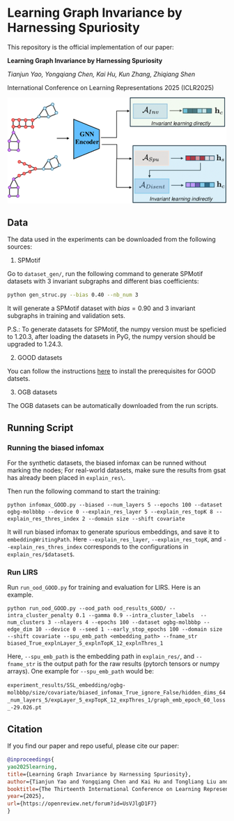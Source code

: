 # Learning Graph Invariance by Harnessing Spuriosity
This repository is the official implementation of our paper:

**Learning Graph Invariance by Harnessing Spuriosity**

_Tianjun Yao, Yongqiang Chen, Kai Hu, Kun Zhang, Zhiqiang Shen_

International Conference on Learning Representations 2025 (ICLR2025)

<div align=center><img src="./figure.png" style="zoom:70%;" />
</div>


## Data
The data used in the experiments can be downloaded from the following sources:

1. SPMotif

Go to `dataset_gen/`, run the following command to generate SPMotif datasets with 3 invariant subgraphs and different bias coefficients:

```bash
python gen_struc.py --bias 0.40 --nb_num 3
```

It will generate a SPMotif dataset with $bias=0.90$ and 3 invariant subgraphs in training and validation sets.

P.S.: To generate datasets for SPMotif, the numpy version must be speficied to 1.20.3, after loading the datasets in PyG, the numpy version should be upgraded to 1.24.3.

2. GOOD datasets

You can follow the instructions [here](https://good.readthedocs.io/en/latest/installation.html) to install the prerequisites for GOOD datsets.

3. OGB datasets

The OGB datasets can be automatically downloaded from the run scripts.


## Running Script

### Running the biased infomax

For the synthetic datasets, the biased infomax can be runned without marking the nodes; For real-world datasets, make sure the results from gsat has already been placed in `explain_res\`.

Then run the following command to start the training:
```
python infomax_GOOD.py --biased --num_layers 5 --epochs 100 --dataset ogbg-molbbbp --device 0 --explain_res_layer 5 --explain_res_topK 8 --explain_res_thres_index 2 --domain size --shift covariate
```

It will run biased infomax to generate spurious embeddings, and save it to `embeddingWritingPath`. Here `--explain_res_layer`, `--explain_res_topK`, and `--explain_res_thres_index` corresponds to the configurations in `explain_res/$dataset$`.

### Run LIRS

Run `run_ood_GOOD.py` for training and evaluation for LIRS. Here is an example.

```
python run_ood_GOOD.py --ood_path ood_results_GOOD/ --intra_cluster_penalty 0.1 --gamma 0.9 --intra_cluster_labels  --num_clusters 3 --nlayers 4 --epochs 100 --dataset ogbg-molbbbp --edge_dim 10 --device 0 --seed 1 --early_stop_epochs 100 --domain size  --shift covariate --spu_emb_path <embedding_path> --fname_str biased_True_explnLayer_5_explnTopK_12_explnThres_1
```
Here, `--spu_emb_path` is the embedding path in `explain_res/`, and `--fname_str` is the output path for the raw results (pytorch tensors or numpy arrays).  One example for `--spu_emb_path`  would be:

`experiment_results/SSL_embedding/ogbg-molbbbp/size/covariate/biased_infomax_True_ignore_False/hidden_dims_64_num_layers_5/expLayer_5_expTopK_12_expThres_1/graph_emb_epoch_60_loss_-29.026.pt`


## Citation
If you find our paper and repo useful, please cite our paper:

```bibtex
@inproceedings{
yao2025learning,
title={Learning Graph Invariance by Harnessing Spuriosity},
author={Tianjun Yao and Yongqiang Chen and Kai Hu and Tongliang Liu and Kun Zhang and Zhiqiang Shen},
booktitle={The Thirteenth International Conference on Learning Representations},
year={2025},
url={https://openreview.net/forum?id=UsVJlgD1F7}
}
```
